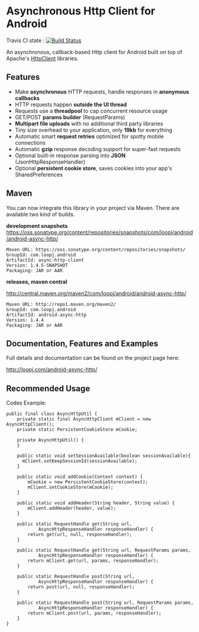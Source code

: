 Asynchronous Http Client for Android
====================================

Travis CI state : [![Build Status](https://travis-ci.org/loopj/android-async-http.png?branch=master)](https://travis-ci.org/loopj/android-async-http)

An asynchronous, callback-based Http client for Android built on top of Apache's [HttpClient](http://hc.apache.org/httpcomponents-client-ga/) libraries.


Features
--------
- Make **asynchronous** HTTP requests, handle responses in **anonymous callbacks**
- HTTP requests happen **outside the UI thread**
- Requests use a **threadpool** to cap concurrent resource usage
- GET/POST **params builder** (RequestParams)
- **Multipart file uploads** with no additional third party libraries
- Tiny size overhead to your application, only **19kb** for everything
- Automatic smart **request retries** optimized for spotty mobile connections
- Automatic **gzip** response decoding support for super-fast requests
- Optional built-in response parsing into **JSON** (JsonHttpResponseHandler)
- Optional **persistent cookie store**, saves cookies into your app's SharedPreferences

Maven
-----
You can now integrate this library in your project via Maven. There are available two kind of builds.

**development snapshots**
https://oss.sonatype.org/content/repositories/snapshots/com/loopj/android/android-async-http/
```
Maven URL: https://oss.sonatype.org/content/repositories/snapshots/
GroupId: com.loopj.android
ArtifactId: async-http-client
Version: 1.4.5-SNAPSHOT
Packaging: JAR or AAR
```

**releases, maven central**

http://central.maven.org/maven2/com/loopj/android/android-async-http/
```
Maven URL: http://repo1.maven.org/maven2/
GroupId: com.loopj.android
ArtifactId: android-async-http
Version: 1.4.4
Packaging: JAR or AAR
```

Documentation, Features and Examples
------------------------------------
Full details and documentation can be found on the project page here:

http://loopj.com/android-async-http/

Recommended Usage
------------------------------------
Codes Example:
```
public final class AsyncHttpUtil {
	private static final AsyncHttpClient mClient = new AsyncHttpClient();
	private static PersistentCookieStore mCookie;

	private AsyncHttpUtil() {
	}
	
	public static void setSessionAvailable(boolean sessionAvailable){
	  mClient.setKeepSessionId(sessionAvailable);
	}

	public static void addCookie(Context context) {
		mCookie = new PersistentCookieStore(context);
		mClient.setCookieStore(mCookie);
	}

	public static void addHeader(String header, String value) {
		mClient.addHeader(header, value);
	}

	public static RequestHandle get(String url,
			AsyncHttpResponseHandler responseHandler) {
		return get(url, null, responseHandler);
	}

	public static RequestHandle get(String url, RequestParams params,
			AsyncHttpResponseHandler responseHandler) {
		return mClient.get(url, params, responseHandler);
	}

	public static RequestHandle post(String url,
			AsyncHttpResponseHandler responseHandler) {
		return post(url, null, responseHandler);
	}

	public static RequestHandle post(String url, RequestParams params,
			AsyncHttpResponseHandler responseHandler) {
		return mClient.post(url, params, responseHandler);
	}
}
```

